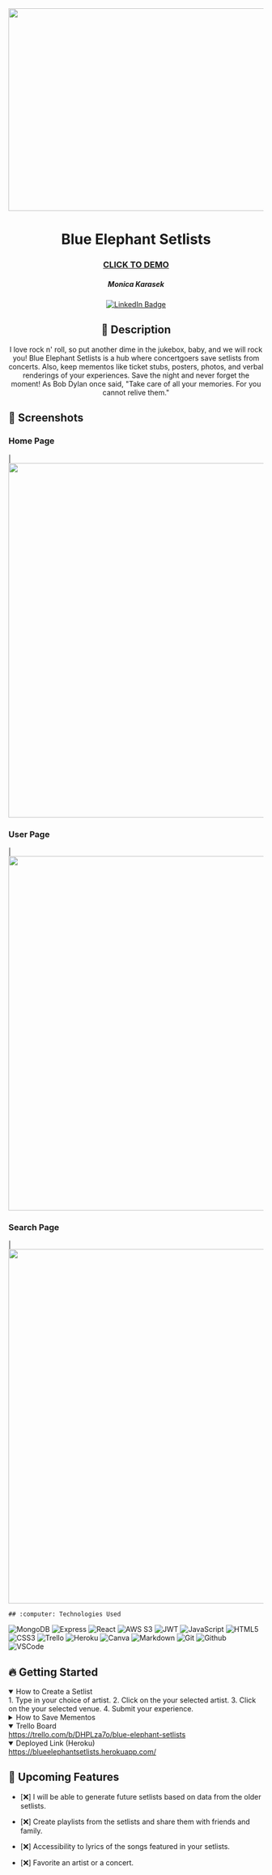 
<div id="header" align="center">

  <img src="https://i.imgur.com/ihuv4Dm.png" width="800" height="400">

</div>

<div id="description" align="center">

# Blue Elephant Setlists


  ### [CLICK TO DEMO](https://blueelephantsetlists.herokuapp.com/)

  ##### Monica Karasek

  [![LinkedIn Badge](https://img.shields.io/badge/-@monicakarasek-blue?style=flat&logo=Linkedin&logoColor=black)](https://www.linkedin.com/in/monica-karasek/)

  ## :pencil: Description

I love rock n' roll, so put another dime in the jukebox, baby, and we will rock you! Blue Elephant Setlists is a hub where concertgoers save setlists from concerts. Also, keep mementos like ticket stubs, posters, photos, and verbal renderings of your experiences. Save the night and never forget the moment! As Bob Dylan once said, "Take care of all your memories. For you cannot relive them."

  </div>

   ## :camera_flash: Screenshots 
   <h3>Home Page</h3> | <img
    src="https://i.imgur.com/MHLac1D.jpg"
    width="700"
  /> 
   <h3>User Page</h3> | <img
    src="https://i.imgur.com/MHLac1D.jpg"
    width="700"
  /> 
 <h3>Search Page</h3> | <img
  src="https://i.imgur.com/7NR3lAM.png"
  width="700"
  /> 

    ## :computer: Technologies Used
  ![MongoDB](https://img.shields.io/badge/-MongoDB-05122A?style=flat&logo=mongodb)
  ![Express](https://img.shields.io/badge/-Express-05122A?style=flat&logo=express)
  ![React](https://img.shields.io/badge/-React-05122A?style=flat&logo=react)
  ![AWS S3](https://img.shields.io/badge/-AWS_S3-05122A?style=flat&logo=amazons3)
  ![JWT](https://img.shields.io/badge/-JSON_Web_Tokens-05122A?style=flat&logo=jsonwebtokens)
   ![JavaScript](https://img.shields.io/badge/-JavaScript-05122A?style=flat&logo=javascript)
  ![HTML5](https://img.shields.io/badge/-HTML5-05122A?style=flat&logo=html5)
  ![CSS3](https://img.shields.io/badge/-CSS-05122A?style=flat&logo=css3)
  ![Trello](https://img.shields.io/badge/-Trello-05122A?style=flat&logo=trello)
  ![Heroku](https://img.shields.io/badge/-Heroku-05122A?style=flat&logo=heroku)
  ![Canva](https://img.shields.io/badge/-Canva-05122A?style=flat&logo=canva)
  ![Markdown](https://img.shields.io/badge/-Markdown-05122A?style=flat&logo=markdown)
  ![Git](https://img.shields.io/badge/-Git-05122A?style=flat&logo=git)
  ![Github](https://img.shields.io/badge/-GitHub-05122A?style=flat&logo=github)
  ![VSCode](https://img.shields.io/badge/-VS_Code-05122A?style=flat&logo=visualstudio)

## :fire: Getting Started

<details open>
  <summary> How to Create a Setlist </summary>
    1. Type in your choice of artist.
    2. Click on the your selected artist.
    3. Click on the your selected venue.
    4. Submit your experience. 
</details>

<details>
  <summary> How to Save Mementos</summary>
    1. You can upload photos of your ticket stubs, concert posters, and personal photos.
    2. You can write your experience in the comment section. You are able to delete and update your comments. 
</details>

<details open>
  <summary> Trello Board </summary>
  <a href="https://trello.com/b/DHPLza7o/blue-elephant-setlists"
    > https://trello.com/b/DHPLza7o/blue-elephant-setlists </a
  >
</details>

<details open>
  <summary> Deployed Link (Heroku) </summary>
  <a href="https://blueelephantsetlists.herokuapp.com/"
    > https://blueelephantsetlists.herokuapp.com/ </a
  >
</details>

## :satellite: Upcoming Features

- [:x:] I will be able to generate future setlists based on data from the older  setlists.

- [:x:] Create playlists from the setlists and share them with friends and family.

- [:x:] Accessibility to lyrics of the songs featured in your setlists. 

- [:x:] Favorite an artist or a concert.
